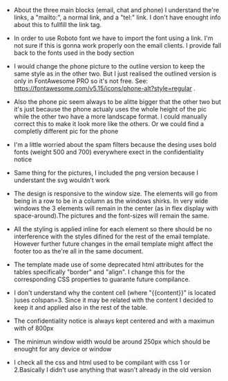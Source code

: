 - About the three main blocks (email, chat and phone) I understand the're links, a "mailto:", a normal link, and a "tel:" link. I don't have enought info about this to fullfill the link tag.

- In order to use Roboto font we have to import the font using a link. I'm not sure if this is gonna work properly oon the email clients. I provide fall back to the fonts used in the body section

- I would change the phone picture to the outline version to keep the same  style as in the other two. But I just realised the outlined version is only in FontAwesome PRO so it's not free. See: https://fontawesome.com/v5.15/icons/phone-alt?style=regular . 

- Also the phone pic seem always to be alitte bigger that the other two but it's just because the phone actualy uses the whole height of the pic while the other two have a more landscape format. I could manually correct this to make it look more like the others. Or we could find a completly different pic for the phone

- I'm a little worried about the spam filters because the desing uses bold fonts (weight 500 and 700) everywhere exect in the confidentiality notice

- Same thing for the pictures, I included the png version because I understant the svg wouldn't work

- The design is responsive to the window size. The elements will go from being in a row to be in a column as the windows shirks. In very wide windows the 3 elements will remain in the center (as in flex display with space-around).The pictures and the font-sizes will remain the same.

- All the styling is applied inline for each element so there should be no interference with the styles difined for the rest of the email template. However further future changes in the email template might affect the footer too as the're all in the same document.

- The template made use of some deprecated html attributes for the tables specifically "border" and "align". I change this for the corresponding CSS properties to guarante future compilance.

- I don't understand why the content cell (where "{{content}}" is located )uses colspan=3. Since it may be related with the content I decided to keep it and applied also in the rest of the table.

- The confidentiality notice is always kept centered and with a maximun with of 800px 

- The minimun window width would be around 250px which should be enought for any device or window

- I check all the css and html used to be compilant with css 1 or 2.Basically I didn't use anything that wasn't already in the old version